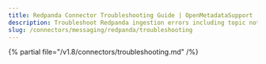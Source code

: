 ```yaml
---
title: Redpanda Connector Troubleshooting Guide | OpenMetadataSupport
description: Troubleshoot Redpanda ingestion errors including topic not found, schema mismatch, or token failures.
slug: /connectors/messaging/redpanda/troubleshooting
---
```


{% partial file="/v1.8/connectors/troubleshooting.md" /%}
